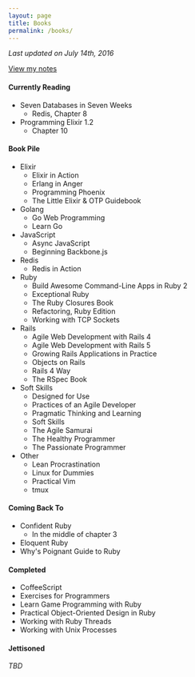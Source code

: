```yaml
---
layout: page
title: Books
permalink: /books/
---
```


*Last updated on July 14th, 2016*

[View my notes][book-notes]

#### Currently Reading

- Seven Databases in Seven Weeks
  - Redis, Chapter 8
- Programming Elixir 1.2
  - Chapter 10

#### Book Pile

+ Elixir
  - Elixir in Action
  - Erlang in Anger
  - Programming Phoenix
  - The Little Elixir & OTP Guidebook
+ Golang
  - Go Web Programming
  - Learn Go
+ JavaScript
  - Async JavaScript
  - Beginning Backbone.js
+ Redis
  - Redis in Action
+ Ruby
  - Build Awesome Command-Line Apps in Ruby 2
  - Exceptional Ruby
  - The Ruby Closures Book
  - Refactoring, Ruby Edition
  - Working with TCP Sockets
+ Rails
  - Agile Web Development with Rails 4
  - Agile Web Development with Rails 5
  - Growing Rails Applications in Practice
  - Objects on Rails
  - Rails 4 Way
  - The RSpec Book
+ Soft Skills
  - Designed for Use
  - Practices of an Agile Developer
  - Pragmatic Thinking and Learning
  - Soft Skills
  - The Agile Samurai
  - The Healthy Programmer
  - The Passionate Programmer
+ Other
  - Lean Procrastination
  - Linux for Dummies
  - Practical Vim
  - tmux

#### Coming Back To

- Confident Ruby
  - In the middle of chapter 3
- Eloquent Ruby
- Why's Poignant Guide to Ruby

#### Completed

- CoffeeScript
- Exercises for Programmers
- Learn Game Programming with Ruby
- Practical Object-Oriented Design in Ruby
- Working with Ruby Threads
- Working with Unix Processes

#### Jettisoned

_TBD_

[book-notes]: https://github.com/trueheart78/book-notes/blob/master/README.md

